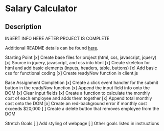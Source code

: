 # Salary Calculator

## Description

INSERT INFO HERE AFTER PROJECT IS COMPLETE

Additional README details can be found [here](https://github.com/PrimeAcademy/readme-template/blob/master/README.md).

Starting Point
[x] Create base files for project (html, css, javascript, jquery)
[x] Source in jquery, javascript, and css into html
[x] Create skeleton for html and add basic elements (inputs, headers, table, buttons)
[x] Add basic css for functional coding
[x] Create readyNow function in client.js

Base Assignment Completion
[x] Create a click event handler for the submit button in the readyNow function
[x] Append the input field info onto the DOM
[x] Clear input fields
[x] Create a function to calculate the monthly cost of each employee and adds them together
[x] Append total monthly cost onto the DOM
[x] Create an red-background error if monthly cost exceeds $20,000
[ ] Create a delete button that removes employee from the DOM

Stretch Goals
[ ] Add styling of webpage
[ ] Other goals listed in instructions
